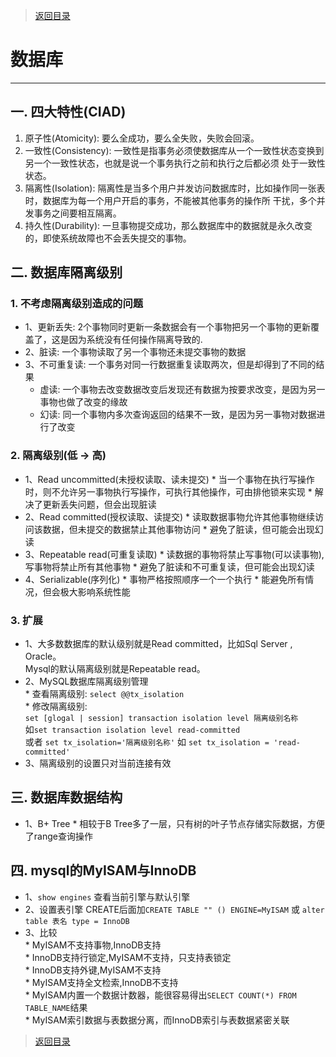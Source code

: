 > [返回目录](https://github.com/Crab2died/jdepth)

#                                       数据库
---
## 一. 四大特性(CIAD)
   1. 原子性(Atomicity): 要么全成功，要么全失败，失败会回滚。
   2. 一致性(Consistency): 一致性是指事务必须使数据库从一个一致性状态变换到另一个一致性状态，也就是说一个事务执行之前和执行之后都必须
      处于一致性状态。
   3. 隔离性(Isolation): 隔离性是当多个用户并发访问数据库时，比如操作同一张表时，数据库为每一个用户开启的事务，不能被其他事务的操作所
      干扰，多个并发事务之间要相互隔离。
   4. 持久性(Durability): 一旦事物提交成功，那么数据库中的数据就是永久改变的，即使系统故障也不会丢失提交的事物。
   
## 二. 数据库隔离级别
### 1. 不考虑隔离级别造成的问题
   - 1、更新丢失: 2个事物同时更新一条数据会有一个事物把另一个事物的更新覆盖了，这是因为系统没有任何操作隔离导致的.
   - 2、脏读: 一个事物读取了另一个事物还未提交事物的数据
   - 3、不可重复读: 一个事务对同一行数据重复读取两次，但是却得到了不同的结果
     * 虚读: 一个事物去改变数据改变后发现还有数据为按要求改变，是因为另一事物也做了改变的缘故
     * 幻读: 同一个事物内多次查询返回的结果不一致，是因为另一事物对数据进行了改变
     
### 2. 隔离级别(低 -> 高)
   - 1、Read uncommitted(未授权读取、读未提交)
    * 当一个事物在执行写操作时，则不允许另一事物执行写操作，可执行其他操作，可由排他锁来实现
    * 解决了更新丢失问题，但会出现脏读
   - 2、Read committed(授权读取、读提交)
    * 读取数据事物允许其他事物继续访问该数据，但未提交的数据禁止其他事物访问
    * 避免了脏读，但可能会出现幻读
   - 3、Repeatable read(可重复读取)
    * 读数据的事物将禁止写事物(可以读事物),写事物将禁止所有其他事物
    * 避免了脏读和不可重复读，但可能会出现幻读
   - 4、Serializable(序列化)
    * 事物严格按照顺序一个一个执行
    * 能避免所有情况，但会极大影响系统性能
    
### 3. 扩展
   - 1、大多数数据库的默认级别就是Read committed，比如Sql Server , Oracle。  
        Mysql的默认隔离级别就是Repeatable read。 
   - 2、MySQL数据库隔离级别管理  
    * 查看隔离级别: `select @@tx_isolation`  
    * 修改隔离级别:    
      `set [glogal | session] transaction isolation level 隔离级别名称`  
      如`set transaction isolation level read-committed`  
      或者
      `set tx_isolation='隔离级别名称'` 如 `set tx_isolation = 'read-committed'`  
   - 3、隔离级别的设置只对当前连接有效     
   
## 三. 数据库数据结构
   - 1、B+ Tree
    * 相较于B Tree多了一层，只有树的叶子节点存储实际数据，方便了range查询操作

## 四. mysql的MyISAM与InnoDB
   - 1、`show engines` 查看当前引擎与默认引擎
   - 2、设置表引擎 CREATE后面加`CREATE TABLE "" () ENGINE=MyISAM` 或 `alter table 表名 type = InnoDB`
   - 3、比较  
    * MyISAM不支持事物,InnoDB支持  
    * InnoDB支持行锁定,MyISAM不支持，只支持表锁定   
    * InnoDB支持外键,MyISAM不支持  
    * MyISAM支持全文检索,InnoDB不支持  
    * MyISAM内置一个数据计数器，能很容易得出`SELECT COUNT(*) FROM TABLE_NAME`结果  
    * MyISAM索引数据与表数据分离，而InnoDB索引与表数据紧密关联  
   
   
> [返回目录](https://github.com/Crab2died/jdepth)